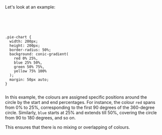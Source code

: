 Let's look at an example:

<codeblock language="css" type="lesson">
<code>
<panel language="html">
<div class="pie-chart"></div>
</panel>
<panel language="css">
.pie-chart {
  width: 200px;
  height: 200px;
  border-radius: 50%;
  background: conic-gradient(
    red 0% 25%,
    blue 25% 50%,
    green 50% 75%,
    yellow 75% 100%
  );
  margin: 50px auto;
}
</panel>
</code>
</codeblock>

In this example, the colours are
assigned specific positions around
the circle by the start and end
percentages. For instance, the colour
`red` spans from 0% to 25%,
corresponding to the first 90 degrees
of the 360-degree circle.
Similarly, `blue` starts at 25% and
extends till 50%, covering the circle
from 90 to 180 degrees, and so on.

This ensures that there is no mixing
or overlapping of colours.
